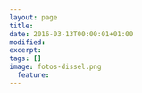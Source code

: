 ```yaml
---
layout: page
title: 
date: 2016-03-13T00:00:01+01:00
modified:
excerpt:
tags: []
image: fotos-dissel.png
  feature:
---
```


